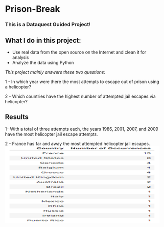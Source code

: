 # Prison-Break

### This is a  Dataquest Guided Project!


## What I do in this project:

* Use real data from the open source on the Internet and clean it for analysis
* Analyze the data using Python


*This project mainly answers these two questions:*

1 - In which year were there the most attempts to escape out of prison using a helicopter?

2 - Which countries have the highest number of attempted jail escapes via helicopter?

## Results

1- With a total of three attempts each, the years 1986, 2001, 2007, and 2009 have the most helicopter jail escape attempts.

2 - France has far and away the most attempted helicopter jail escapes.
<img src="https://github.com/arzuisiktopbas/Prison-Break/blob/main/Countries.png" width="1000" height="250" />
